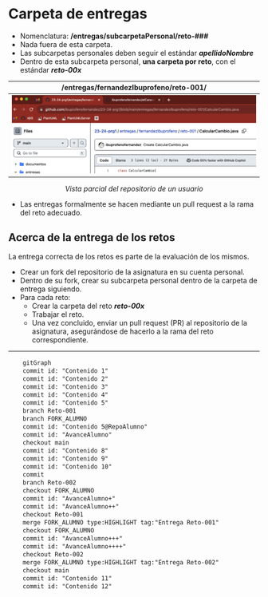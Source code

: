 # Carpeta de entregas

- Nomenclatura: **/entregas/subcarpetaPersonal/reto-###**
- Nada fuera de esta carpeta.
- Las subcarpetas personales deben seguir el estándar ***apellidoNombre***
- Dentro de esta subcarpeta personal, **una carpeta por reto**, con el estándar ***reto-00x***

<div align=center>

|/entregas/fernandezIbuprofeno/reto-001/|
|:-:|
|![](/imagenes/githubReto.png)|
*Vista parcial del repositorio de un usuario*

</div>

- Las entregas formalmente se hacen mediante un pull request a la rama del reto adecuado.

## Acerca de la entrega de los retos

La entrega correcta de los retos es parte de la evaluación de los mismos.

- Crear un fork del repositorio de la asignatura en su cuenta personal.
- Dentro de su fork, crear su subcarpeta personal dentro de la carpeta de entrega siguiendo.
- Para cada reto:
  - Crear la carpeta del reto ***reto-00x***
  - Trabajar el reto.
  - Una vez concluido, enviar un pull request (PR) al repositorio de la asignatura, asegurándose de hacerlo a la rama del reto correspondiente.

---

```mermaid
    gitGraph
    commit id: "Contenido 1"
    commit id: "Contenido 2"
    commit id: "Contenido 3"
    commit id: "Contenido 4"
    commit id: "Contenido 5"
    branch Reto-001
    branch FORK_ALUMNO
    commit id: "Contenido 5@RepoAlumno"
    commit id: "AvanceAlumno"
    checkout main
    commit id: "Contenido 8"
    commit id: "Contenido 9"
    commit id: "Contenido 10"
    commit
    branch Reto-002
    checkout FORK_ALUMNO
    commit id: "AvanceAlumno+"
    commit id: "AvanceAlumno++"
    checkout Reto-001
    merge FORK_ALUMNO type:HIGHLIGHT tag:"Entrega Reto-001"
    checkout FORK_ALUMNO
    commit id: "AvanceAlumno+++"
    commit id: "AvanceAlumno++++"
    checkout Reto-002
    merge FORK_ALUMNO type:HIGHLIGHT tag:"Entrega Reto-002"
    checkout main
    commit id: "Contenido 11"
    commit id: "Contenido 12"
```
